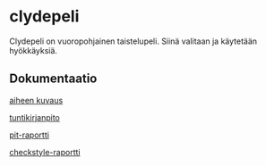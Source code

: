 # clydepeli
Clydepeli on vuoropohjainen taistelupeli. Siinä valitaan ja käytetään hyökkäyksiä.
## Dokumentaatio
[aiheen kuvaus](dokumentaatio/aiheenKuvausJaRakenne.md)

[tuntikirjanpito](dokumentaatio/tuntikirjanpito.md)

[pit-raportti](https://github.com/ArttuNor/clydepeli/blob/master/dokumentaatio/pit/201703301549/index.html)

[checkstyle-raportti](https://github.com/ArttuNor/clydepeli/blob/master/dokumentaatio/checkstyle/checkstyle.html)
